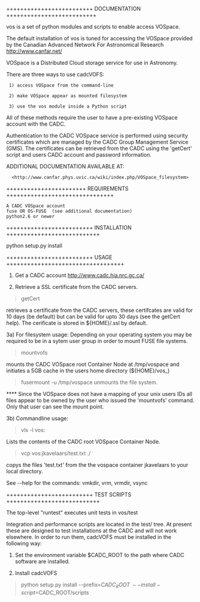 
+++++++++++++++++++++++++ DOCUMENTATION ++++++++++++++++++++++++++

vos is a set of python modules and scripts to enable access VOSpace.

The default installation of vos is tuned for accessing the VOSpace provided by the Canadian Advanced Network For Astronomical Research http://www.canfar.net/

VOSpace is a Distributed Cloud storage service for use in Astronomy.

There are three ways to use cadcVOFS:
      
     1) access VOSpace from the command-line 

     2) make VOSpace appear as mounted filesystem
     
     3) use the vos module inside a Python script

All of these methods require the user to have a pre-existing VOSpace
account with the CADC.

Authentication to the CADC VOSpace service is performed using security
certificates which are managed by the CADC Group Management Service
(GMS).  The certificates can be retrieved from the CADC using the
'getCert' script and users CADC account and password information.

ADDITIONAL DOCUMENTATION AVAILABLE AT:  

      <http://www.canfar.phys.uvic.ca/wiki/index.php/VOSpace_filesystem>

+++++++++++++++++++++++ REQUIREMENTS +++++++++++++++++++++++++++++++

    A CADC VOSpace account
    fuse OR OS-FUSE  (see additional documentation)
    python2.6 or newer

+++++++++++++++++++++++++ INSTALLATION +++++++++++++++++++++++++++

python setup.py install 

+++++++++++++++++++++++++ USAGE ++++++++++++++++++++++++++++++++++

1) Get a CADC account <http://www.cadc.hia.nrc.gc.ca/>

2) Retrieve a SSL certificate from the CADC servers.

> getCert

  retrieves a certificate from the CADC servers, these certifcates are
  valid for 10 days (be default) but can be valid for upto 30 days (see
  the getCert help).  The cerificate is stored in ${HOME}/.ssl by
  default.

3a) For filesystem usage: 
Depending on your operating system you may be required to be in a sytem user
group in order to mount FUSE file systems.

> mountvofs

  mounts the CADC VOSpace root Container Node at /tmp/vospace and
  initiates a 5GB cache in the users home directory (${HOME}/vos_)

> fusermount -u /tmp/vospace
  unmounts the file system.

  **** Since the VOSpace does not have a mapping of your unix users
       IDs all files appear to be owned by the user who issued the
       'mountvofs' command.  Only that user can see the mount point.

3b) Commandline usage:

> vls -l vos:

  Lists the contents of the CADC root VOSpace Container Node.

> vcp vos:jkavelaars/test.txt ./

  copys the files 'test.txt' from the the vospace container jkavelaars
  to your local directory.

See --help for the commands:  vmkdir, vrm, vrmdir, vsync 

+++++++++++++++++++++++++ TEST SCRIPTS +++++++++++++++++++++++++++

The top-level "runtest" executes unit tests in vos/test

Integration and performance scripts are located in the test/ tree. At
present these are designed to test installations at the CADC and will
not work elsewhere. In order to run them, cadcVOFS must be installed
in the following way:

1) Set the environment variable $CADC_ROOT to the path where CADC
software are installed.

2) Install cadcVOFS
> python setup.py install --prefix=$CADC_ROOT \
  --install-script=$CADC_ROOT/scripts
